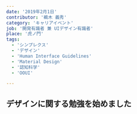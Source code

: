 ```yaml
---
date: '2019年2月1日'
contributor: '鵜木 義秀'
category: 'キャリアイベント'
job: '開発有識者 兼 UIデザイン有識者'
place: '虎ノ門'
tags:
  - 'シンプレクス'
  - 'デザイン'
  - 'Human Interface Guidelines'
  - 'Material Design'
  - '認知科学'
  - 'OOUI'

---
```


<h2>デザインに関する勉強を始めました</h2>